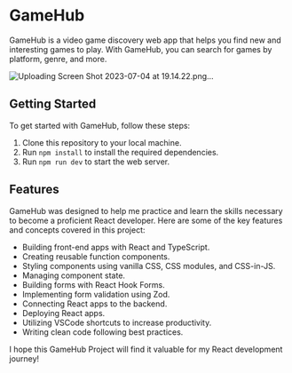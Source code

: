 # GameHub

GameHub is a video game discovery web app that helps you find new and interesting games to play. With GameHub, you can search for games by platform, genre, and more.

![Uploading Screen Shot 2023-07-04 at 19.14.22.png…]()

## Getting Started

To get started with GameHub, follow these steps:

1. Clone this repository to your local machine.
2. Run `npm install` to install the required dependencies.
3. Run `npm run dev` to start the web server.

## Features

GameHub was designed to help me practice and learn the skills necessary to become a proficient React developer. Here are some of the key features and concepts covered in this project:

- Building front-end apps with React and TypeScript.
- Creating reusable function components.
- Styling components using vanilla CSS, CSS modules, and CSS-in-JS.
- Managing component state.
- Building forms with React Hook Forms.
- Implementing form validation using Zod.
- Connecting React apps to the backend.
- Deploying React apps.
- Utilizing VSCode shortcuts to increase productivity.
- Writing clean code following best practices.

I hope this GameHub Project will find it valuable for my React development journey!
